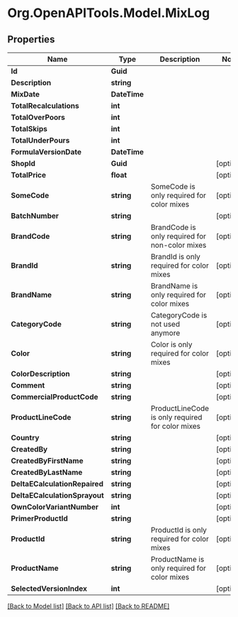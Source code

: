 # Org.OpenAPITools.Model.MixLog

## Properties

Name | Type | Description | Notes
------------ | ------------- | ------------- | -------------
**Id** | **Guid** |  | 
**Description** | **string** |  | 
**MixDate** | **DateTime** |  | 
**TotalRecalculations** | **int** |  | 
**TotalOverPoors** | **int** |  | 
**TotalSkips** | **int** |  | 
**TotalUnderPours** | **int** |  | 
**FormulaVersionDate** | **DateTime** |  | 
**ShopId** | **Guid** |  | [optional] 
**TotalPrice** | **float** |  | [optional] 
**SomeCode** | **string** | SomeCode is only required for color mixes | [optional] 
**BatchNumber** | **string** |  | [optional] 
**BrandCode** | **string** | BrandCode is only required for non-color mixes | [optional] 
**BrandId** | **string** | BrandId is only required for color mixes | [optional] 
**BrandName** | **string** | BrandName is only required for color mixes | [optional] 
**CategoryCode** | **string** | CategoryCode is not used anymore | [optional] 
**Color** | **string** | Color is only required for color mixes | [optional] 
**ColorDescription** | **string** |  | [optional] 
**Comment** | **string** |  | [optional] 
**CommercialProductCode** | **string** |  | [optional] 
**ProductLineCode** | **string** | ProductLineCode is only required for color mixes | [optional] 
**Country** | **string** |  | [optional] 
**CreatedBy** | **string** |  | [optional] 
**CreatedByFirstName** | **string** |  | [optional] 
**CreatedByLastName** | **string** |  | [optional] 
**DeltaECalculationRepaired** | **string** |  | [optional] 
**DeltaECalculationSprayout** | **string** |  | [optional] 
**OwnColorVariantNumber** | **int** |  | [optional] 
**PrimerProductId** | **string** |  | [optional] 
**ProductId** | **string** | ProductId is only required for color mixes | [optional] 
**ProductName** | **string** | ProductName is only required for color mixes | [optional] 
**SelectedVersionIndex** | **int** |  | [optional] 

[[Back to Model list]](../../README.md#documentation-for-models) [[Back to API list]](../../README.md#documentation-for-api-endpoints) [[Back to README]](../../README.md)

